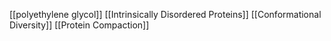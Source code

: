 [[polyethylene glycol]]
[[Intrinsically Disordered Proteins]]
[[Conformational Diversity]]
[[Protein Compaction]]
